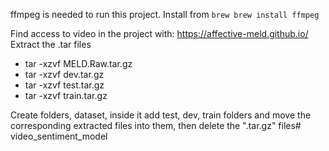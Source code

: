ffmpeg is needed to run this project. Install from `brew brew install ffmpeg`


Find access to video in the project with: https://affective-meld.github.io/
Extract the .tar files 
- tar -xzvf MELD.Raw.tar.gz
- tar -xzvf dev.tar.gz
- tar -xzvf test.tar.gz
- tar -xzvf train.tar.gz

Create folders, dataset, inside it add test, dev, train folders and 
move the corresponding extracted files into them, then delete the ".tar.gz" files# video_sentiment_model
